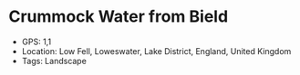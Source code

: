 # Crummock Water from Bield

- GPS: 1,1
- Location: Low Fell, Loweswater, Lake District, England, United Kingdom
- Tags: Landscape
